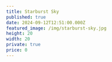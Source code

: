 ```yaml
---
title: Starburst Sky
published: true
date: 2024-09-12T12:51:00.000Z
featured_image: /img/starburst-sky.jpg
height: 20
width: 20
private: true
price: 0
---
```

